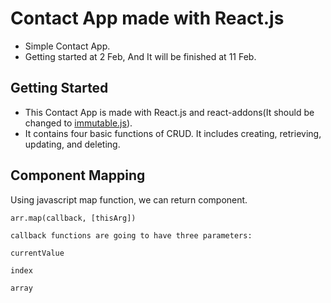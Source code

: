 # Contact App made with React.js

- Simple Contact App.
- Getting started at 2 Feb, And It will be finished at 11 Feb.

## Getting Started

- This Contact App is made with React.js and react-addons(It should be changed to [immutable.js](https://facebook.github.io/immutable-js/)).
- It contains four basic functions of CRUD. It includes creating, retrieving, updating, and deleting.

## Component Mapping

Using javascript map function, we can return component. 
```
arr.map(callback, [thisArg])

callback functions are going to have three parameters:

currentValue

index

array
```